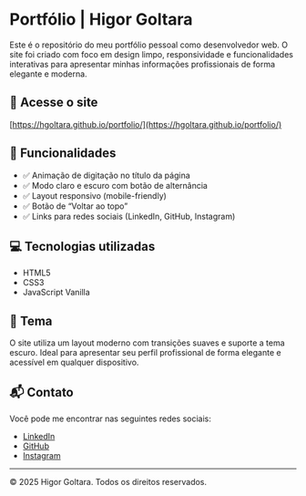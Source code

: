 # Portfólio | Higor Goltara

Este é o repositório do meu portfólio pessoal como desenvolvedor web. O site foi criado com foco em design limpo, responsividade e funcionalidades interativas para apresentar minhas informações profissionais de forma elegante e moderna.

## 🔗 Acesse o site

[https://hgoltara.github.io/portfolio/](https://hgoltara.github.io/portfolio/)

## 📌 Funcionalidades

- ✅ Animação de digitação no título da página
- ✅ Modo claro e escuro com botão de alternância
- ✅ Layout responsivo (mobile-friendly)
- ✅ Botão de “Voltar ao topo”
- ✅ Links para redes sociais (LinkedIn, GitHub, Instagram)

## 💻 Tecnologias utilizadas

- HTML5
- CSS3
- JavaScript Vanilla

## 🎨 Tema

O site utiliza um layout moderno com transições suaves e suporte a tema escuro. Ideal para apresentar seu perfil profissional de forma elegante e acessível em qualquer dispositivo.

## 📬 Contato

Você pode me encontrar nas seguintes redes sociais:

- [LinkedIn](https://linkedin.com/in/hgoltara)
- [GitHub](https://github.com/HigorGoltara)
- [Instagram](https://instagram.com/hgoltara)

---

© 2025 Higor Goltara. Todos os direitos reservados.

